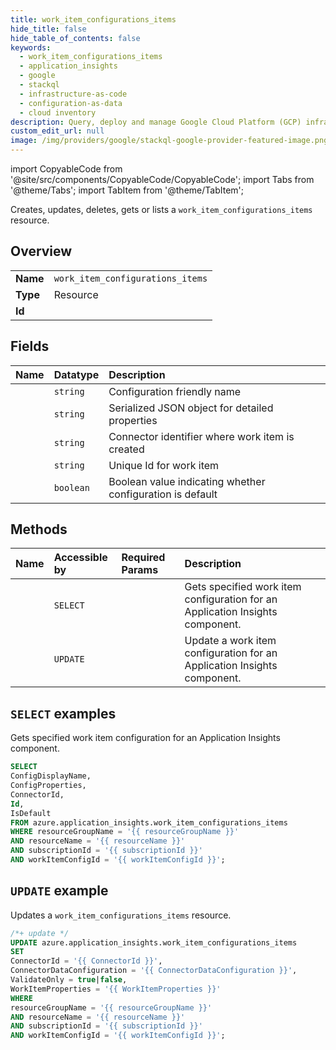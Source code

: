 ```yaml
---
title: work_item_configurations_items
hide_title: false
hide_table_of_contents: false
keywords:
  - work_item_configurations_items
  - application_insights
  - google
  - stackql
  - infrastructure-as-code
  - configuration-as-data
  - cloud inventory
description: Query, deploy and manage Google Cloud Platform (GCP) infrastructure and resources using SQL
custom_edit_url: null
image: /img/providers/google/stackql-google-provider-featured-image.png
---
```


import CopyableCode from '@site/src/components/CopyableCode/CopyableCode';
import Tabs from '@theme/Tabs';
import TabItem from '@theme/TabItem';

Creates, updates, deletes, gets or lists a <code>work_item_configurations_items</code> resource.

## Overview
<table><tbody>
<tr><td><b>Name</b></td><td><code>work_item_configurations_items</code></td></tr>
<tr><td><b>Type</b></td><td>Resource</td></tr>
<tr><td><b>Id</b></td><td><CopyableCode code="azure.application_insights.work_item_configurations_items" /></td></tr>
</tbody></table>

## Fields
| Name | Datatype | Description |
|:-----|:---------|:------------|
| <CopyableCode code="ConfigDisplayName" /> | `string` | Configuration friendly name |
| <CopyableCode code="ConfigProperties" /> | `string` | Serialized JSON object for detailed properties |
| <CopyableCode code="ConnectorId" /> | `string` | Connector identifier where work item is created |
| <CopyableCode code="Id" /> | `string` | Unique Id for work item |
| <CopyableCode code="IsDefault" /> | `boolean` | Boolean value indicating whether configuration is default |

## Methods
| Name | Accessible by | Required Params | Description |
|:-----|:--------------|:----------------|:------------|
| <CopyableCode code="get" /> | `SELECT` | <CopyableCode code="resourceGroupName, resourceName, subscriptionId, workItemConfigId" /> | Gets specified work item configuration for an Application Insights component. |
| <CopyableCode code="update" /> | `UPDATE` | <CopyableCode code="resourceGroupName, resourceName, subscriptionId, workItemConfigId" /> | Update a work item configuration for an Application Insights component. |

## `SELECT` examples

Gets specified work item configuration for an Application Insights component.


```sql
SELECT
ConfigDisplayName,
ConfigProperties,
ConnectorId,
Id,
IsDefault
FROM azure.application_insights.work_item_configurations_items
WHERE resourceGroupName = '{{ resourceGroupName }}'
AND resourceName = '{{ resourceName }}'
AND subscriptionId = '{{ subscriptionId }}'
AND workItemConfigId = '{{ workItemConfigId }}';
```
## `UPDATE` example

Updates a <code>work_item_configurations_items</code> resource.

```sql
/*+ update */
UPDATE azure.application_insights.work_item_configurations_items
SET 
ConnectorId = '{{ ConnectorId }}',
ConnectorDataConfiguration = '{{ ConnectorDataConfiguration }}',
ValidateOnly = true|false,
WorkItemProperties = '{{ WorkItemProperties }}'
WHERE 
resourceGroupName = '{{ resourceGroupName }}'
AND resourceName = '{{ resourceName }}'
AND subscriptionId = '{{ subscriptionId }}'
AND workItemConfigId = '{{ workItemConfigId }}';
```
